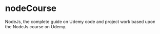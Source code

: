 # nodeCourse
NodeJs, the complete guide on Udemy
 code and project work based upon the NodeJs course on Udemy.

